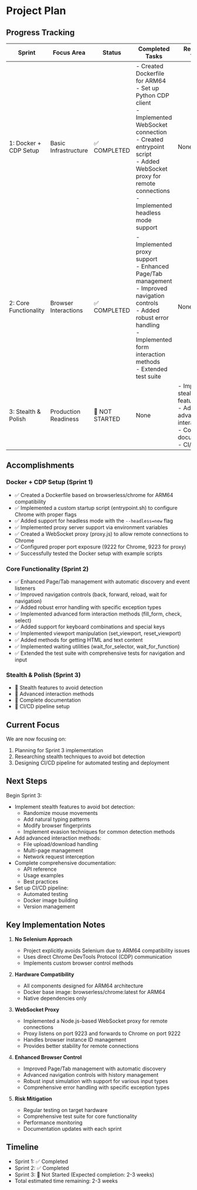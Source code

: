# Project Plan

## Progress Tracking

| Sprint | Focus Area | Status | Completed Tasks | Remaining Tasks |
|--------|------------|--------|----------------|-----------------|
| 1: Docker + CDP Setup | Basic Infrastructure | ✅ COMPLETED | - Created Dockerfile for ARM64<br>- Set up Python CDP client<br>- Implemented WebSocket connection<br>- Created entrypoint script<br>- Added WebSocket proxy for remote connections<br>- Implemented headless mode support | None |
| 2: Core Functionality | Browser Interactions | ✅ COMPLETED | - Implemented proxy support<br>- Enhanced Page/Tab management<br>- Improved navigation controls<br>- Added robust error handling<br>- Implemented form interaction methods<br>- Extended test suite | None |
| 3: Stealth & Polish | Production Readiness | 🔴 NOT STARTED | None | - Implement stealth features<br>- Add advanced interactions<br>- Complete documentation<br>- CI/CD setup |

## Accomplishments

### Docker + CDP Setup (Sprint 1)
- ✅ Created a Dockerfile based on browserless/chrome for ARM64 compatibility
- ✅ Implemented a custom startup script (entrypoint.sh) to configure Chrome with proper flags
- ✅ Added support for headless mode with the `--headless=new` flag
- ✅ Implemented proxy server support via environment variables
- ✅ Created a WebSocket proxy (proxy.js) to allow remote connections to Chrome
- ✅ Configured proper port exposure (9222 for Chrome, 9223 for proxy)
- ✅ Successfully tested the Docker setup with example scripts

### Core Functionality (Sprint 2)
- ✅ Enhanced Page/Tab management with automatic discovery and event listeners
- ✅ Improved navigation controls (back, forward, reload, wait for navigation)
- ✅ Added robust error handling with specific exception types
- ✅ Implemented advanced form interaction methods (fill_form, check, select)
- ✅ Added support for keyboard combinations and special keys
- ✅ Implemented viewport manipulation (set_viewport, reset_viewport)
- ✅ Added methods for getting HTML and text content
- ✅ Implemented waiting utilities (wait_for_selector, wait_for_function)
- ✅ Extended the test suite with comprehensive tests for navigation and input

### Stealth & Polish (Sprint 3)
- 🔴 Stealth features to avoid detection
- 🔴 Advanced interaction methods
- 🔴 Complete documentation
- 🔴 CI/CD pipeline setup

## Current Focus

We are now focusing on:
1. Planning for Sprint 3 implementation
2. Researching stealth techniques to avoid bot detection
3. Designing CI/CD pipeline for automated testing and deployment

## Next Steps

Begin Sprint 3:
- Implement stealth features to avoid bot detection:
  - Randomize mouse movements
  - Add natural typing patterns
  - Modify browser fingerprints
  - Implement evasion techniques for common detection methods
- Add advanced interaction methods:
  - File upload/download handling
  - Multi-page management
  - Network request interception
- Complete comprehensive documentation:
  - API reference
  - Usage examples
  - Best practices
- Set up CI/CD pipeline:
  - Automated testing
  - Docker image building
  - Version management

## Key Implementation Notes

1. **No Selenium Approach**
   - Project explicitly avoids Selenium due to ARM64 compatibility issues
   - Uses direct Chrome DevTools Protocol (CDP) communication
   - Implements custom browser control methods

2. **Hardware Compatibility**
   - All components designed for ARM64 architecture
   - Docker base image: browserless/chrome:latest for ARM64
   - Native dependencies only

3. **WebSocket Proxy**
   - Implemented a Node.js-based WebSocket proxy for remote connections
   - Proxy listens on port 9223 and forwards to Chrome on port 9222
   - Handles browser instance ID management
   - Provides better stability for remote connections

4. **Enhanced Browser Control**
   - Improved Page/Tab management with automatic discovery
   - Advanced navigation controls with history management
   - Robust input simulation with support for various input types
   - Comprehensive error handling with specific exception types

5. **Risk Mitigation**
   - Regular testing on target hardware
   - Comprehensive test suite for core functionality
   - Performance monitoring
   - Documentation updates with each sprint 

## Timeline

- Sprint 1: ✅ Completed
- Sprint 2: ✅ Completed
- Sprint 3: 🔴 Not Started (Expected completion: 2-3 weeks)
- Total estimated time remaining: 2-3 weeks 